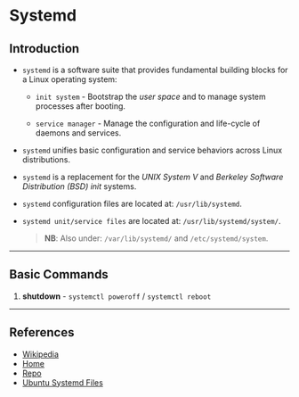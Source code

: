 # Systemd

## Introduction

* `systemd` is a software suite that provides fundamental building blocks for a Linux operating system:

    * `init system` - Bootstrap the _user space_ and to manage system processes after booting.

    * `service manager` - Manage the configuration and life-cycle of daemons and services.

* `systemd` unifies basic configuration and service behaviors across Linux distributions.

* `systemd` is a replacement for the _UNIX System V_ and _Berkeley Software Distribution (BSD) init_ systems.

* `systemd` configuration files are located at: `/usr/lib/systemd`.

* `systemd unit/service files` are located at: `/usr/lib/systemd/system/`. 

    > __NB__: Also under: `/var/lib/systemd/` and `/etc/systemd/system`.

---

## Basic Commands

1. __shutdown__ - `systemctl poweroff` / `systemctl reboot`

---

## References

* [Wikipedia](https://en.wikipedia.org/wiki/Systemd)
* [Home](https://www.freedesktop.org/wiki/Software/systemd/)
* [Repo](https://github.com/systemd/systemd)
* [Ubuntu Systemd Files](https://askubuntu.com/questions/876733/where-are-the-systemd-units-services-located-in-ubuntu)